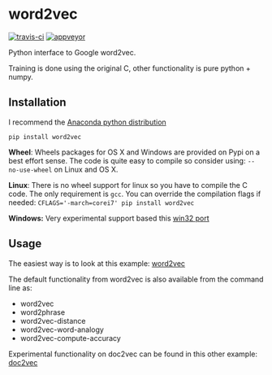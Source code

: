 word2vec
========

[![travis-ci](https://api.travis-ci.org/danielfrg/word2vec.svg)](https://travis-ci.org/danielfrg/word2vec)
[![appveyor](https://ci.appveyor.com/api/projects/status/github/danielfrg/word2vec?branch=master&svg=true
)](https://ci.appveyor.com/project/danielfrg/word2vec)

Python interface to Google word2vec.

Training is done using the original C, other functionality is pure python + numpy.

## Installation

I recommend the [Anaconda python distribution](http://continuum.io/downloads)

`pip install word2vec`

**Wheel**: Wheels packages for OS X and Windows are provided on Pypi on a
best effort sense. The code is quite easy to compile so consider using:
`--no-use-wheel` on Linux and OS X.

**Linux**: There is no wheel support for linux so you have to compile the
C code. The only requirement is `gcc`. You can override the compilation flags
if needed: `CFLAGS='-march=corei7' pip install word2vec`

**Windows:** Very experimental support based this [win32 port](https://github.com/zhangyafeikimi/word2vec-win32)

## Usage

The easiest way is to look at this example:
[word2vec](http://nbviewer.ipython.org/urls/raw.github.com/danielfrg/word2vec/master/examples/word2vec.ipynb)

The default functionality from word2vec is also available from the command line as:
- word2vec
- word2phrase
- word2vec-distance
- word2vec-word-analogy
- word2vec-compute-accuracy

Experimental functionality on doc2vec can be found in this other example:
[doc2vec](http://nbviewer.ipython.org/urls/raw.github.com/danielfrg/word2vec/master/examples/doc2vec.ipynb)
